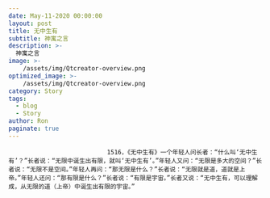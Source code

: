 ```yaml
---
date: May-11-2020 00:00:00
layout: post
title: 无中生有
subtitle: 神寓之言
description: >-
  神寓之言
image: >-
    /assets/img/Qtcreator-overview.png
optimized_image: >-
    /assets/img/Qtcreator-overview.png
category: Story
tags:
  - blog
  - Story
author: Ron
paginate: true
---
```


							　　1516，《无中生有》一个年轻人问长者：“什么叫‘无中生有’？”长者说：“无限中诞生出有限，就叫‘无中生有’。”年轻人又问：“无限是多大的空间？”长者说：“无限不是空间。”年轻人再问：“那无限是什么？”长者说：“无限就是道，道就是上帝。”年轻人还问：“那有限是什么？”长者说：“有限是宇宙。”长者又说：“无中生有，可以理解成，从无限的道（上帝）中诞生出有限的宇宙。”
							
							
						